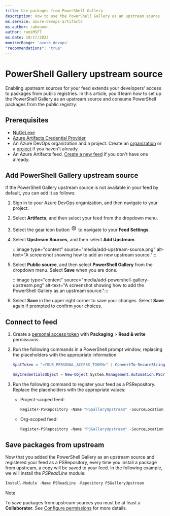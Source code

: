 ```yaml
---
title: Use packages from PowerShell Gallery
description: How to use the PowerShell Gallery as an upstream source
ms.service: azure-devops-artifacts
ms.author: rabououn
author: ramiMSFT
ms.date: 10/17/2023
monikerRange: 'azure-devops'
"recommendations": "true"
---
```


# PowerShell Gallery upstream source

Enabling upstream sources for your feed extends your developers' access to packages from public registries. In this article, you'll learn how to set up the PowerShell Gallery as an upstream source and consume PowerShell packages from the public registry.

## Prerequisites

- [NuGet.exe](https://www.nuget.org/downloads)
- [Azure Artifacts Credential Provider](https://github.com/microsoft/artifacts-credprovider)
- An Azure DevOps organization and a project. Create an [organization](../../organizations/accounts/create-organization.md) or a [project](../../organizations/projects/create-project.md#create-a-project) if you haven't already.
- An Azure Artifacts feed. [Create a new feed](../get-started-nuget.md#create-a-feed) if you don't have one already.

## Add PowerShell Gallery upstream source

If the PowerShell Gallery upstream source is not available in your feed by default, you can add it as follows:

1. Sign in to your Azure DevOps organization, and then navigate to your project.

1. Select **Artifacts**, and then select your feed from the dropdown menu.

1. Select the gear icon button ![gear icon](../../media/icons/gear-icon.png) to navigate to your **Feed Settings**.

1. Select **Upstream Sources**, and then select **Add Upstream**.

    :::image type="content" source="media/add-upstream-source.png" alt-text="A screenshot showing how to add an new upstream source.":::

1. Select **Public source**, and then select **PowerShell Gallery** from the dropdown menu. Select **Save** when you are done.

    :::image type="content" source="media/add-powershell-gallery-upstream.png" alt-text="A screenshot showing how to add the PowerShell Gallery as an upstream source.":::

1. Select **Save** in the upper right corner to save your changes. Select **Save** again if prompted to confirm your choices.

## Connect to feed

1. Create a [personal access token](../../organizations/accounts/use-personal-access-tokens-to-authenticate.md#create-a-pat) with **Packaging** > **Read & write** permissions.

1. Run the following commands in a PowerShell prompt window, replacing the placeholders with the appropriate information:

    ```powershell
    $patToken = "<YOUR_PERSONAL_ACCESS_TOKEN>" | ConvertTo-SecureString -AsPlainText -Force
    ```

    ```powershell
    $myCredentialsObject = New-Object System.Management.Automation.PSCredential("<USER_NAME>", $patToken)
    ```

1. Run the following command to register your feed as a PSRepository. Replace the placeholders with the appropriate values:

    - Project-scoped feed:

        ```powershell
        Register-PSRepository -Name "PSGalleryUpstream" -SourceLocation "https://pkgs.dev.azure.com/<ORGANIZATION_NAME>/<PROJECT_NAME>/_packaging/<FEED_NAME>/nuget/v2" -PublishLocation "https://pkgs.dev.azure.com/<ORGANIZATION_NAME>/<PROJECT_NAME>/_packaging/<FEED_NAME>/nuget/v2" -InstallationPolicy Trusted -Credential $myCredentialsObject
        ```

    - Org-scoped feed:

        ```powershell
        Register-PSRepository -Name "PSGalleryUpstream" -SourceLocation "https://pkgs.dev.azure.com/<ORGANIZATION_NAME>/_packaging/<FEED_NAME>/nuget/v2" -PublishLocation "https://pkgs.dev.azure.com/<ORGANIZATION_NAME>/_packaging/<FEED_NAME>/nuget/v2" -InstallationPolicy Trusted -Credential $myCredentialsObject
        ```

## Save packages from upstream

Now that you added the PowerShell Gallery as an upstream source and registered your feed as a PSRepository, every time you install a package from upstream, a copy will be saved to your feed. In the following example, we will install the *PSReadLine* module:

```PowerShell
Install-Module -Name PSReadLine -Repository PSGalleryUpstream
```

> [!NOTE]
> To save packages from upstream sources you must be at least a **Collaborator**. See [Configure permissions](../feeds/feed-permissions.md#permissions-table) for more details.

